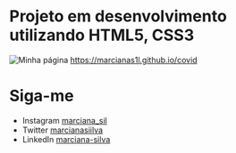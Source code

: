 # Projeto em desenvolvimento utilizando HTML5, CSS3

![Minha página](covid.gif)
https://marcianas1l.github.io/covid


# Siga-me

* Instagram [marciana_sil](https://www.instagram.com/marciana_sil/)
* Twitter [marcianasiilva](https://twitter.com/marcianasiilva)
* LinkedIn [marciana-silva](https://www.linkedin.com/in/marciana-silva/)




